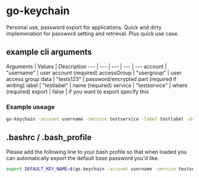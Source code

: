 # go-keychain

Personal use, password export for applications. Quick and dirty implemenation for password setting and retrieval. Plus quick use case.

## example cli arguments

Arguments | Values | Description
--- | --- | --- | --- | ---
account     | "username"    | user account (required)
accessGroup | "usergroup"   | user access group
data        | "tests123"    | password/encrypted part (required if writing)
label       | "testlabel"   | name (required)
service     | "testservice" | where (required)
export      | false         | if you want to export specify this

### Example useage

``` bash
go-keychain -account username -service testservice -label testlabel -data tests123
```

## .bashrc / .bash_profile

Please add the following line to your bash profile so that when loaded you can automatically export
the default base password you'd like.

``` bash
export DEFAULT_KEY_NAME=$(go-keychain -account username -service testservice -label testlabel -read)
```
